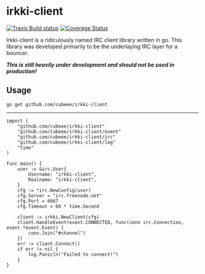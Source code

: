 # irkki-client

[![Travis Build status][travis-build-status-img]][travis-build-status] [![Coverage Status][coveralls-badge-img]][coveralls-url]

Irkki-client is a ridiculously named IRC client library written in go.
This library was developed primarily to be the underlaying IRC layer for a bouncer.

___This is still heavily under development and should not be used in production!___

## Usage
    go get github.com/cubeee/irkki-client

---

    import (
        "github.com/cubeee/irkki-client"
        "github.com/cubeee/irkki-client/event"
        "github.com/cubeee/irkki-client/irc"
        "github.com/cubeee/irkki-client/log"
        "time"
    )

    func main() {
        user := &irc.User{
            Username: "irkki-client",
            Realname: "irkki-client",
        }
        cfg := *irc.NewConfig(user)
        cfg.Server = "irc.freenode.net"
        cfg.Port = 6667
        cfg.Timeout = 60 * time.Second

        client := irkki.NewClient(cfg)
        client.HandleEvent(event.CONNECTED, func(conn irc.Connection, event *event.Event) {
            conn.Join("#channel")
        })
        err := client.Connect()
        if err != nil {
            log.Panicln("Failed to connect!")
        }
    }

[travis-build-status-img]: https://travis-ci.org/cubeee/irkki-client.svg
[travis-build-status]: https://travis-ci.org/cubeee/irkki-client
[coveralls-badge-img]: https://coveralls.io/repos/github/cubeee/irkki-client/badge.svg?branch=master
[coveralls-url]: https://coveralls.io/github/cubeee/irkki-client?branch=master

